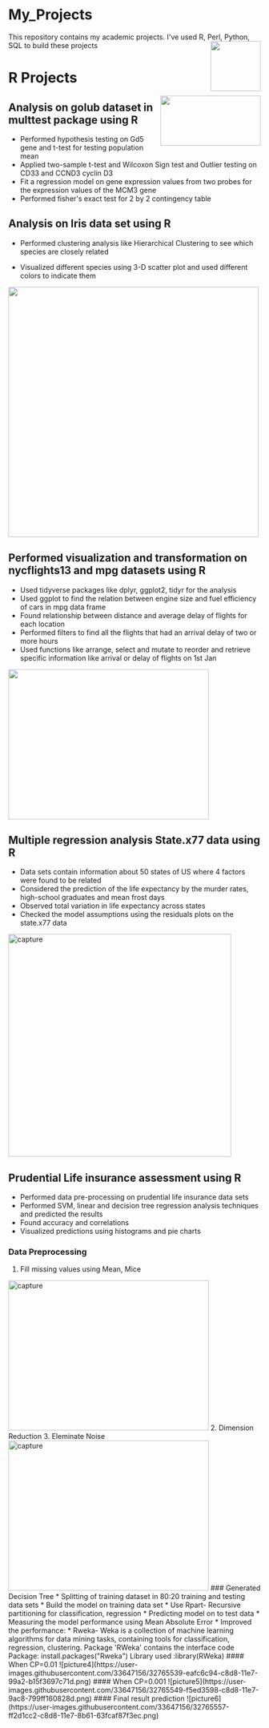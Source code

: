 # My_Projects
This repository contains my academic projects. I've used R, Perl, Python, SQL to build these projects 
<img src="https://user-images.githubusercontent.com/33647156/32763206-53ebad44-c8cc-11e7-8721-6ebdb576ee26.png" width="100" height="100" align="right" />

# R Projects

<img src="https://user-images.githubusercontent.com/33647156/32764181-2d969388-c8d2-11e7-8293-69def84b3421.jpg" width="200" height="100" align="right" />

## Analysis on golub dataset in multtest package using R 
* Performed hypothesis testing on Gd5 gene and t-test for testing population mean
* Applied two-sample t-test and Wilcoxon Sign test and Outlier testing on CD33 and CCND3 cyclin D3
* Fit a regression model on gene expression values from two probes for the expression values of the MCM3 gene
* Performed fisher's exact test for 2 by 2 contingency table

## Analysis on Iris data set using R
* Performed clustering analysis like Hierarchical Clustering to see which species are closely related

* Visualized different species using 3-D scatter plot and used different colors to indicate them

<img src="https://user-images.githubusercontent.com/33647156/32763896-801be290-c8d0-11e7-8b3b-8d5285ec465f.png" width="500" height="500" />

## Performed visualization and transformation on nycflights13 and mpg datasets using R  
* Used tidyverse packages like dplyr, ggplot2, tidyr for the analysis
* Used ggplot to find the relation between engine size and fuel efficiency of cars in mpg data frame
* Found relationship between distance and average delay of flights for each location
* Performed filters to find all the flights that had an arrival delay of two or more hours
* Used functions like arrange, select and mutate to reorder and retrieve specific information like arrival or delay of flights on 1st Jan

<img src="https://user-images.githubusercontent.com/33647156/32764010-4938123e-c8d1-11e7-822a-8fc69eacfaf2.PNG" width="400" height="300" />

## Multiple regression analysis State.x77 data using R 
* Data sets contain information about 50 states of US where 4 factors were found to be related 
* Considered the prediction of the life expectancy by the murder rates, high-school graduates and mean frost days
* Observed total variation in life expectancy across states
* Checked the model assumptions using the residuals plots on the state.x77 data

<img width="445" alt="capture" src="https://user-images.githubusercontent.com/33647156/32764182-2dab3310-c8d2-11e7-9ede-f0612c1d444a.PNG">

## Prudential Life insurance assessment using R
* Performed data pre-processing on prudential life insurance data sets
* Performed SVM, linear and decision tree regression analysis techniques and predicted the results
* Found accuracy and correlations
* Visualized predictions using histograms and pie charts 
### Data Preprocessing
1. Fill missing values using Mean, Mice
<img width="400" height="300" alt="capture" src="https://user-images.githubusercontent.com/33647156/32765231-7f1113b4-c8d7-11e7-851f-009fcafe1a3e.jpg">
2. Dimension Reduction
3. Eleminate Noise
<img width="400" height="300" alt="capture" src="https://user-images.githubusercontent.com/33647156/32765230-7efdc3f4-c8d7-11e7-8ac9-e763b9014e23.jpg">
### Generated Decision Tree 
* Splitting of training dataset in 80:20 training and testing data sets
* Build the model on training data set
* Use Rpart- Recursive partitioning for classification, regression
* Predicting model on to test data
* Measuring the model performance using Mean Absolute Error
* Improved the performance:
* Rweka- Weka is a collection of machine learning algorithms for data mining tasks, containing tools for classification, regression, clustering. Package 'RWeka' contains the interface code Package: install.packages("Rweka") Library used :library(RWeka)
#### When CP=0.01
![picture4](https://user-images.githubusercontent.com/33647156/32765539-eafc6c94-c8d8-11e7-99a2-b15f3697c71d.png)
#### When CP=0.001
![picture5](https://user-images.githubusercontent.com/33647156/32765549-f5ed3598-c8d8-11e7-9ac8-799ff160828d.png)
#### Final result prediction
![picture6](https://user-images.githubusercontent.com/33647156/32765557-ff2d1cc2-c8d8-11e7-8b61-63fcaf87f3ec.png)
